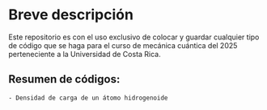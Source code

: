 

# Breve descripción

Este repositorio es con el uso exclusivo de colocar y guardar cualquier tipo de código que se haga para el curso de mecánica cuántica del 2025 perteneciente a la Universidad de Costa Rica.

## Resumen de códigos:
    - Densidad de carga de un átomo hidrogenoide
